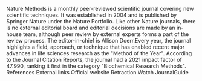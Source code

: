 Nature Methods is a monthly peer-reviewed scientific journal covering
new scientific techniques. It was established in 2004 and is published
by Springer Nature under the Nature Portfolio. Like other Nature
journals, there is no external editorial board and editorial decisions
are made by an in-house team, although peer review by external experts
forms a part of the review process. The editor-in-chief is Allison
Doerr.Every year, the journal highlights a field, approach, or technique
that has enabled recent major advances in life sciences research as the
\"Method of the Year\". According to the Journal Citation Reports, the
journal had a 2021 impact factor of 47.990, ranking it first in the
category \"Biochemical Research Methods\". References External links
Official website Retraction Watch JournalGuide
